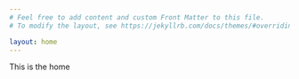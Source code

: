 ```yaml
---
# Feel free to add content and custom Front Matter to this file.
# To modify the layout, see https://jekyllrb.com/docs/themes/#overriding-theme-defaults

layout: home
---
```


This is the home

<!-- This is [Post1](/posts/post1) -->

<!-- This is [Post2](/posts/post2) -->